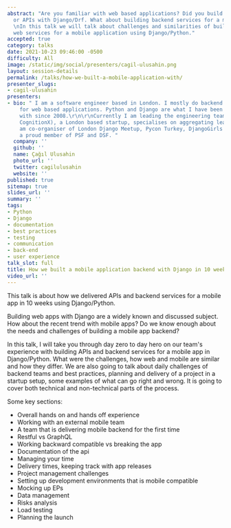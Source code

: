 ```yaml
---
abstract: "Are you familiar with web based applications? Did you build a Django app,
  or APIs with Django/Drf. What about building backend services for a mobile app?
  \nIn this talk we will talk about challenges and similarities of building APIs and
  web services for a mobile application using Django/Python."
accepted: true
category: talks
date: 2021-10-23 09:46:00 -0500
difficulty: All
image: /static/img/social/presenters/cagil-ulusahin.png
layout: session-details
permalink: /talks/how-we-built-a-mobile-application-with/
presenter_slugs:
- cagil-ulusahin
presenters:
- bio: " I am a software engineer based in London. I mostly do backend engineering
    for web based applications. Python and Django are what I have been mostly working
    with since 2008.\r\n\r\nCurrently I am leading the engineering team in CogX (formerly
    CognitionX), a London based startup, specialises on aggregating leadership content.\r\n\r\nI
    am co-organiser of London Django Meetup, Pycon Turkey, DjangoGirls Turkey, and
    a proud member of PSF and DSF. "
  company: ''
  github: ''
  name: Çağıl Ulusahin
  photo_url: ''
  twitter: cagilulusahin
  website: ''
published: true
sitemap: true
slides_url: ''
summary: ''
tags:
- Python
- Django
- documentation
- best practices
- testing
- communication
- back-end
- user experience
talk_slot: full
title: How we built a mobile application backend with Django in 10 weeks
video_url: ''
---
```


This talk is about how we delivered APIs and backend services for a mobile app in 10 weeks using Django/Python.

Building web apps with Django are a widely known and discussed subject. How about the recent trend with mobile apps? 
Do we know enough about the needs and challenges of building a mobile app backend?

In this talk, I will take you through day zero to day hero on our team's experience with building APIs and backend services for a mobile app in Django/Python.
What were the challenges, how web and mobile are similar and how they differ. We are also going to talk about daily challenges of backend teams and best practices, 
planning and delivery of a project in a startup setup, some examples of what can go right and wrong. It is going to cover both technical and non-technical parts of the process.

Some key sections:

*   Overall hands on and hands off experience
*   Working with an external mobile team
*   A team that is delivering mobile backend for the first time
*   Restful vs GraphQL
*   Working backward compatible vs breaking the app
*   Documentation of the api
*   Managing your time
*   Delivery times, keeping track with app releases
*   Project management challenges
*   Setting up development environments that is mobile compatible 
*   Mocking up EPs
*   Data management
*   Risks analysis
*   Load testing 
*   Planning the launch
